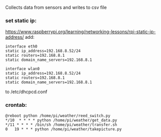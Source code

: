 Collects data from sensors and writes to csv file

### set static ip:
https://www.raspberrypi.org/learning/networking-lessons/rpi-static-ip-address/
add:
```
interface eth0
static ip_address=192.168.8.52/24
static routers=192.168.8.1
static domain_name_servers=192.168.8.1

interface wlan0
static ip_address=192.168.8.52/24
static routers=192.168.8.1
static domain_name_servers=192.168.8.1
```
to /etc/dhcpcd.conf

### crontab:

```
@reboot python /home/pi/weather/reed_switch.py
*/10  * * * * python /home/pi/weather/get_data.py
*/11 * * * * /bin/sh /home/pi/weather/transfer.sh
0   19 * * * python /home/pi/weather/takepicture.py
```
